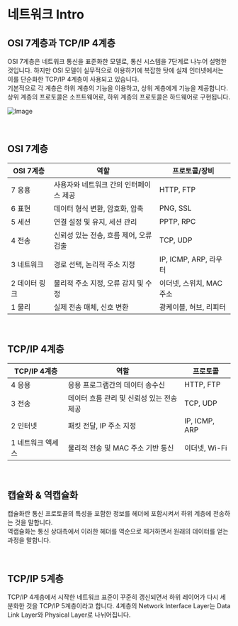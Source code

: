 # 네트워크 Intro
## OSI 7계층과 TCP/IP 4계층
OSI 7계층은 네트워크 통신을 표준화한 모델로, 통신 시스템을 7단계로 나누어 설명한 것입니다.
하지만 OSI 모델이 실무적으로 이용하기에 복잡한 탓에 실제 인터넷에서는 이를 단순화한 TCP/IP 4계층이 사용되고 있습니다.<br>
기본적으로 각 계층은 하위 계층의 기능을 이용하고, 상위 계층에게 기능을 제공합니다.
상위 계층의 프로토콜은 소프트웨어로, 하위 계층의 프로토콜은 하드웨어로 구현됩니다.

![Image](https://github.com/user-attachments/assets/69a42470-5f9e-486e-9447-d1dd462bbc0f)

<br>

## OSI 7계층
| OSI 7계층 | 역할 | 프로토콜/장비 |
| --- | --- | --- |
| 7 응용 | 사용자와 네트워크 간의 인터페이스 제공 | HTTP, FTP |
| 6 표현 | 데이터 형식 변환, 암호화, 압축 | PNG, SSL |
| 5 세션 | 연결 설정 및 유지, 세션 관리 | PPTP, RPC |
| 4 전송 | 신뢰성 있는 전송, 흐름 제어, 오류 검출 | TCP, UDP |
| 3 네트워크 | 경로 선택, 논리적 주소 지정 | IP, ICMP, ARP, 라우터 |
| 2 데이터 링크 | 물리적 주소 지정, 오류 감지 및 수정 | 이더넷, 스위치, MAC 주소 |
| 1 물리 | 실제 전송 매체, 신호 변환 | 광케이블, 허브, 리피터 |

<br>

## TCP/IP 4계층
| TCP/IP 4계층 | 역할 | 프로토콜 |
| --- | --- | --- |
| 4 응용 | 응용 프로그램간의 데이터 송수신 | HTTP, FTP |
| 3 전송 | 데이터 흐름 관리 및 신뢰성 있는 전송 제공 | TCP, UDP |
| 2 인터넷 | 패킷 전달, IP 주소 지정 | IP, ICMP, ARP |
| 1 네트워크 액세스 | 물리적 전송 및 MAC 주소 기반 통신 | 이더넷, Wi-Fi |

<br>

## 캡슐화 & 역캡슐화
캡슐화란 통신 프로토콜의 특성을 포함한 정보를 헤더에 포함시켜서 하위 계층에 전송하는 것을 말합니다.<br>
역캡슐화는 통신 상대측에서 이러한 헤더를 역순으로 제거하면서 원래의 데이터를 얻는 과정을 말합니다.

<br>

## TCP/IP 5계층
TCP/IP 4계층에서 시작한 네트워크 표준이 꾸준히 갱신되면서 하위 레이어가 다시 세분화한 것을 TCP/IP 5계층이라고 합니다.
4계층의 Network Interface Layer는 Data Link Layer와 Physical Layer로 나뉘어집니다.
